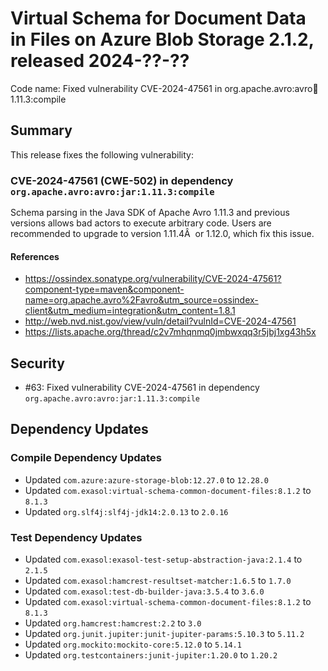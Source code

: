 # Virtual Schema for Document Data in Files on Azure Blob Storage 2.1.2, released 2024-??-??

Code name: Fixed vulnerability CVE-2024-47561 in org.apache.avro:avro:jar:1.11.3:compile

## Summary

This release fixes the following vulnerability:

### CVE-2024-47561 (CWE-502) in dependency `org.apache.avro:avro:jar:1.11.3:compile`
Schema parsing in the Java SDK of Apache Avro 1.11.3 and previous versions allows bad actors to execute arbitrary code.
Users are recommended to upgrade to version 1.11.4Â  or 1.12.0, which fix this issue.
#### References
* https://ossindex.sonatype.org/vulnerability/CVE-2024-47561?component-type=maven&component-name=org.apache.avro%2Favro&utm_source=ossindex-client&utm_medium=integration&utm_content=1.8.1
* http://web.nvd.nist.gov/view/vuln/detail?vulnId=CVE-2024-47561
* https://lists.apache.org/thread/c2v7mhqnmq0jmbwxqq3r5jbj1xg43h5x

## Security

* #63: Fixed vulnerability CVE-2024-47561 in dependency `org.apache.avro:avro:jar:1.11.3:compile`

## Dependency Updates

### Compile Dependency Updates

* Updated `com.azure:azure-storage-blob:12.27.0` to `12.28.0`
* Updated `com.exasol:virtual-schema-common-document-files:8.1.2` to `8.1.3`
* Updated `org.slf4j:slf4j-jdk14:2.0.13` to `2.0.16`

### Test Dependency Updates

* Updated `com.exasol:exasol-test-setup-abstraction-java:2.1.4` to `2.1.5`
* Updated `com.exasol:hamcrest-resultset-matcher:1.6.5` to `1.7.0`
* Updated `com.exasol:test-db-builder-java:3.5.4` to `3.6.0`
* Updated `com.exasol:virtual-schema-common-document-files:8.1.2` to `8.1.3`
* Updated `org.hamcrest:hamcrest:2.2` to `3.0`
* Updated `org.junit.jupiter:junit-jupiter-params:5.10.3` to `5.11.2`
* Updated `org.mockito:mockito-core:5.12.0` to `5.14.1`
* Updated `org.testcontainers:junit-jupiter:1.20.0` to `1.20.2`
